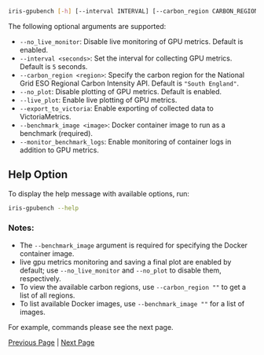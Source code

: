 ```sh
iris-gpubench [-h] [--interval INTERVAL] [--carbon_region CARBON_REGION] [--live_plot] [--export_to_victoria] [--benchmark_image BENCHMARK_IMAGE] [--monitor_benchmark_logs]
```

The following optional arguments are supported:

- `--no_live_monitor`: Disable live monitoring of GPU metrics. Default is enabled.
- `--interval <seconds>`: Set the interval for collecting GPU metrics. Default is `5` seconds.
- `--carbon_region <region>`: Specify the carbon region for the National Grid ESO Regional Carbon Intensity API. Default is `"South England"`.
- `--no_plot`: Disable plotting of GPU metrics. Default is enabled.
- `--live_plot`: Enable live plotting of GPU metrics.
- `--export_to_victoria`: Enable exporting of collected data to VictoriaMetrics.
- `--benchmark_image <image>`: Docker container image to run as a benchmark (required).
- `--monitor_benchmark_logs`: Enable monitoring of container logs in addition to GPU metrics.

## Help Option

To display the help message with available options, run:

```sh
iris-gpubench --help
```

### Notes:
- The `--benchmark_image` argument is required for specifying the Docker container image.
- live gpu metrics monitoring and saving a final plot are enabled by default; use `--no_live_monitor` and `--no_plot` to disable them, respectively.
- To view the available carbon regions, use `--carbon_region ""` to get a list of all regions.
- To list available Docker images, use `--benchmark_image ""` for a list of images.

For example, commands please see the next page.

[Previous Page](building_docker_images.md) | [Next Page](example_commands.md)